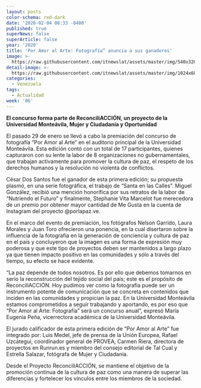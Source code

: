 ```yaml
---
layout: posts
color-schema: red-dark
date: '2020-02-04 08:33 -0400'
published: true
superNews: false
superArticle: false
year: '2020'
title: 'Por Amor al Arte: Fotografía” anuncia a sus ganadores'
image: >-
  https://raw.githubusercontent.com/itnewslat/assets/master/img/540x320/Concurso-Fotografia-p.jpg
detail-image: >-
  https://raw.githubusercontent.com/itnewslat/assets/master/img/1024x680/Concurso-Fotografia-g.jpg
categories:
  - Venezuela
tags:
  - Actualidad
week: '06'
---
```

**El concurso forma parte de ReconciliACCIÓN, un proyecto de la Universidad Monteávila, Mujer y Ciudadanía y Oportunidad**

El pasado 29 de enero se llevó a cabo la premiación del concurso de fotografía “Por Amor al Arte” en el auditorio principal de la Universidad Monteávila. Esta edición contó con un total de 17 participantes, quienes capturaron con su lente la labor de 8 organizaciones no gubernamentales, que trabajan activamente para promover la cultura de paz, el respeto de los derechos humanos y la resolución no violenta de conflictos.

César Dos Santos fue el ganador de esta primera edición; su propuesta plasmó, en una serie fotográfica, el trabajo de “Santa en las Calles”. Miguel González, recibió una mención honorífica por sus retratos de la labor de “Nutriendo el Futuro” y finalmente, Stephanie Vita Marcelot fue merecedora de un premio por obtener mayor cantidad de Me Gusta en la cuenta de Instagram del proyecto @porlapaz.ve.

En el marco del evento de premiación, los fotógrafos Nelson Garrido, Laura Morales y Juan Toro ofrecieron una ponencia, en la cual disertaron sobre la influencia de la fotografía en la generación de conciencia y cultura de paz en el país y concluyeron que la imagen es una forma de expresión muy poderosa y que este tipo de proyectos deben ser mantenidos a largo plazo ya que tienen impacto positivo en las comunidades y sólo a través del tiempo, su efecto se hace evidente.

“La paz depende de todos nosotros. Es por ello que debemos tomarnos en serio la reconstrucción del tejido social del país; este es el propósito de ReconciliACCIÓN. Hoy pudimos ver como la fotografía puede ser un instrumento potente de comunicación que se concreta en contenidos que inciden en las comunidades y propician la paz. En la Universidad Monteávila estamos comprometidos a seguir trabajando y aportando, es por eso que “Por Amor al Arte: Fotografía” será un concurso anual”, expresó María Eugenia Peña, vicerrectora académica de la Universidad Monteávila.

El jurado calificador de esta primera edición de “Por Amor al Arte” fue integrado por: Luis Medel, jefe de prensa de la Unión Europea, Rafael Uzcátegui, coordinador general de PROVEA, Carmen Riera, directora de proyectos en Runrun.es y miembro del consejo editorial de Tal Cual y Estrella Salazar, fotógrafa de Mujer y Ciudadanía.

Desde el Proyecto ReconciliACCIÓN, se mantiene el objetivo de la promoción continua de la cultura de paz como una manera de superar las diferencias y fortelecer los vínculos entre los miembros de la sociedad. 